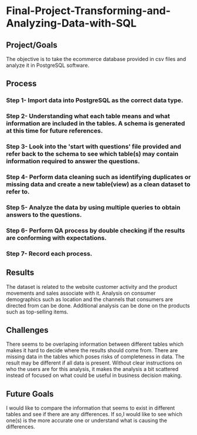 # Final-Project-Transforming-and-Analyzing-Data-with-SQL

## Project/Goals
The objective is to take the ecommerce database provided in csv files and analyze it in PostgreSQL software. 

## Process
### Step 1- Import data into PostgreSQL as the correct data type.
### Step 2- Understanding what each table means and what information are included in the tables. A schema is generated at this time for future references.
### Step 3- Look into the 'start with questions' file provided and refer back to the schema to see which table(s) may contain information required to answer the questions.
### Step 4- Perform data cleaning such as identifying duplicates or missing data and create a new table(view) as a clean dataset to refer to.
### Step 5- Analyze the data by using multiple queries to obtain answers to the questions.
### Step 6- Perform QA process by double checking if the results are conforming with expectations. 
### Step 7- Record each process.

## Results
The dataset is related to the website customer activity and the product movements and sales associate with it. 
Analysis on consumer demographics such as location and the channels that consumers are directed from can be done.
Additional analysis can be done on the products such as top-selling items.

## Challenges 
There seems to be overlaping information between different tables which makes it hard to decide where the results should come from. 
There are missing data in the tables which poses risks of completeness in data. The result may be different if all data is present.
Without clear instructions on who the users are for this analysis, it makes the analysis a bit scattered instead of focused on what could be useful in business decision making.

## Future Goals
I would like to compare the information that seems to exist in different tables and see if there are any differences. 
If so,I would like to see which one(s) is the more accurate one or understand what is causing the differences.

